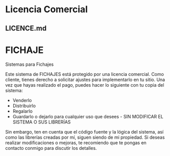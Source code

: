 # Licencia Comercial
## LICENCE.md
# FICHAJE
Sistemas para Fichajes

   Este sistema de FICHAJES está protegido por una licencia comercial. Como cliente, tienes derecho a solicitar ajustes para implementarlo en tu sitio. Una vez que hayas realizado el pago, puedes hacer lo siguiente con tu copia del sistema:
   
   - Venderlo
   - Distribuirlo
   - Regalarlo
   - Guardarlo o dejarlo para cualquier uso que desees - SIN MODIFICAR EL SISTEMA O SUS LIBRERÍAS
   
   Sin embargo, ten en cuenta que el código fuente y la lógica del sistema, así como las librerías creadas por mí, siguen siendo de mi propiedad. Si deseas realizar modificaciones o mejoras, te recomiendo que te pongas en contacto conmigo para discutir los detalles.

